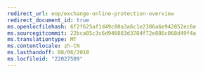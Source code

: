 ```yaml
---
redirect_url: eop/exchange-online-protection-overview
redirect_document_id: true
ms.openlocfilehash: 6f2f625af1d49c80a3a6c1e2386a6e942852ec6e
ms.sourcegitcommit: 22bca85c3c6d946083d3784f72e886c068d49f4a
ms.translationtype: MT
ms.contentlocale: zh-CN
ms.lasthandoff: 08/06/2018
ms.locfileid: "22027509"
---
```

